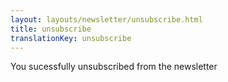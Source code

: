 ```yaml
---
layout: layouts/newsletter/unsubscribe.html
title: unsubscribe
translationKey: unsubscribe
---
```

You sucessfully unsubscribed from the newsletter